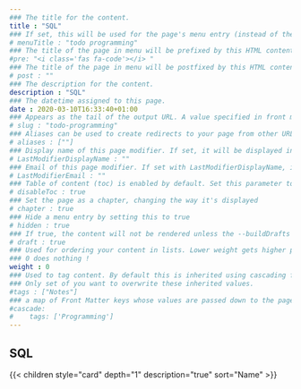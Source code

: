 ```yaml
---
### The title for the content.
title : "SQL"
### If set, this will be used for the page's menu entry (instead of the `title` attribute)
# menuTitle : "todo programming"
### The title of the page in menu will be prefixed by this HTML content
#pre: "<i class='fas fa-code'></i> "
### The title of the page in menu will be postfixed by this HTML content
# post : ""
### The description for the content.
description : "SQL"
### The datetime assigned to this page.
date : 2020-03-10T16:33:40+01:00
### Appears as the tail of the output URL. A value specified in front matter will override the segment of the URL based on the filename.
# slug : "todo-programming"
### Aliases can be used to create redirects to your page from other URLs.
# aliases : [""]
### Display name of this page modifier. If set, it will be displayed in the footer.
# LastModifierDisplayName : ""
### Email of this page modifier. If set with LastModifierDisplayName, it will be displayed in the footer
# LastModifierEmail : ""
### Table of content (toc) is enabled by default. Set this parameter to true to disable it.
# disableToc : true
### Set the page as a chapter, changing the way it's displayed
# chapter : true
### Hide a menu entry by setting this to true
# hidden : true
### If true, the content will not be rendered unless the --buildDrafts flag is passed to the hugo command.
# draft : true
### Used for ordering your content in lists. Lower weight gets higher precedence. So content with lower weight will come first.
### 0 does nothing !
weight : 0
### Used to tag content. By default this is inherited using cascading from _index.md files
### Only set of you want to overwrite these inherited values.
#tags : ["Notes"]
### a map of Front Matter keys whose values are passed down to the page’s descendants unless overwritten by self or a closer ancestor’s cascade. 
#cascade:
#    tags: ['Programming']
---
```


## SQL

{{< children style="card" depth="1" description="true" sort="Name" >}}
